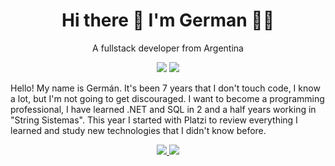 <h1 align="center">Hi there 👋 I'm German 👩‍💻</h1>

<p align="center">A fullstack developer from Argentina</p>

<p align="center"><a href="https://www.linkedin.com/in/germedina91/"><img  src="https://img.shields.io/badge/LinkedIn-0077B5?style=for-the-badge&logo=linkedin&logoColor=white"  /></a> <a href="mailto:m.ger.1991@gmail.com"><img  src="https://img.shields.io/badge/Gmail-D14836?style=for-the-badge&logo=gmail&logoColor=white"/></a></p>

<p>Hello! My name is Germán. It's been 7 years that I don't touch code, I know a lot, but I'm not going to get discouraged. I want to become a programming professional, I have learned .NET and SQL in 2 and a half years working in "String Sistemas". This year I started with Platzi to review everything I learned and study new technologies that I didn't know before.</p>

<p align="center">
  <a href="https://platzi.com/p/mger1991/">
  <img  src="https://img.shields.io/badge/Platzi-98CA3F?style=for-the-badge&logo=platzi&logoColor=white"  />
  </a>
  <a href="https://germedina.dev">
  <img  src="https://img.shields.io/badge/website-000000?style=for-the-badge&logo=About.me&logoColor=white"  />
  </a>
</p>
